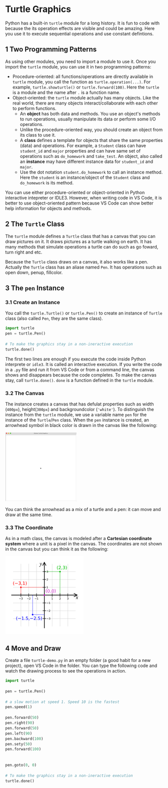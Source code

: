 # Turtle Graphics

Python has a built-in `turtle` module for a long history. It is fun to code with because the its operation effects are visible and could be amazing. Here you use it to execute sequential operations and use constant defintions.

## 1 Two Programming Patterns

As using other modules, you need to import a module to use it. Once you import the `turtle` module, you can use it in two programming patterns:

- Procedure-oriented: all functions/operations are directly available in `turtle` module, you call the function as `turtle.operation(...)`. For example, `turtle.showturtle()` or `turtle.forward(100)`. Here the `turtle` is a module and the name after `.` is a function name.
- Object-oriented: the `turtle` module actually has many objects. Like the real world, there are many objects interact/collaborate with each other to perform functions.
  - An **object** has both data and methods. You use an object's methods to run operations, usually manipulate its data or perform some I/O operations.
  - Unlike the procedure-oriented way, you should create an object from its class to use it.
  - A **class** defines a template for objects that share the same properties (data) and operations. For example, a `Student` class can have `student_id` and `major` properties and can have same set of operations such as `do_homework` and `take_test`. An object, also called an **instance** may have different instance data for `student_id` and `major`.
  - Use the dot notation `student.do_homework` to call an instance method. Here the `student` is an instance/object of the `Student` class and `do_homework` is its method.

You can use either procedure-oriented or object-oriented in Python interactive intepreter or IDLE3. However, when writing code in VS Code, it is better to use object-oriented pattern because VS Code can show better help information for objects and methods.

## 2 The `Turtle` Class

The `turtle` module defines a `Turtle` class that has a canvas that you can draw pictures on it. It draws pictures as a turtle walking on earth. It has many methods that simulate operations a turtle can do such as go foward, turn right and etc.

Because the `Turtle` class draws on a canvas, it also works like a pen. Actually the `Turtle` class has an aliase named `Pen`. It has operations such as open down, penup, fillcolor.

## 3 The `pen` Instance

### 3.1 Create an Instance

You call the `turtle.Turtle()` or `turtle.Pen()` to create an instance of `Turtle` class (also called `Pen`, they are the same class).

```py
import turtle
pen = turtle.Pen()

# To make the graphics stay in a non-ineractive execution
turtle.done()
```

The first two lines are enough if you execute the code inside Python interprete or `idle3`. It is called an interactive execution. If you write the code in a `.py` file and run it from VS Code or from a command line, the canvas shows and disappears because the code completes. To make the canvas stay, call `turtle.done()`. `done` is a function defined in the `turtle` module.

### 3.2 The Canvas

The instance creates a canvas that has defulat properties such as width (`400px`), height(`300px`) and backgroundcolor (`'white'`). To distinguish the instance from the `turtle` module, we use a variable name `pen` for the instance of the `Turtle`/`Pen` class. When the `pen` instance is created, an arrowhead symbol in black color is drawn in the canvas like the following:

![arrowhead](images/arrowhead.png)

You can think the arrowhead as a mix of a turtle and a pen: it can move and draw at the same time.

### 3.3 The Coordinate

As in a math class, the canvas is modeled after a **Cartesian coordinate system** where a unit is a pixel in the canvas. The coordinates are not shown in the canvas but you can think it as the following:

![coordinate](images/coordinate.png)

## 4 Move and Draw

Create a file `turtle-demo.py` in an empty folder (a good habit for a new project), open VS Code in the folder. You can type the following code and watch the drawing process to see the operations in action.

```python
import turtle

pen = turtle.Pen()

# a slow motion at speed 1. Speed 10 is the fastest
pen.speed(1)

pen.forward(50)
pen.right(90)
pen.forward(50)
pen.left(90)
pen.backward(100)
pen.sety(50)
pen.forward(100)


pen.goto(0, 0)

# To make the graphics stay in a non-ineractive execution
turtle.done()
```
